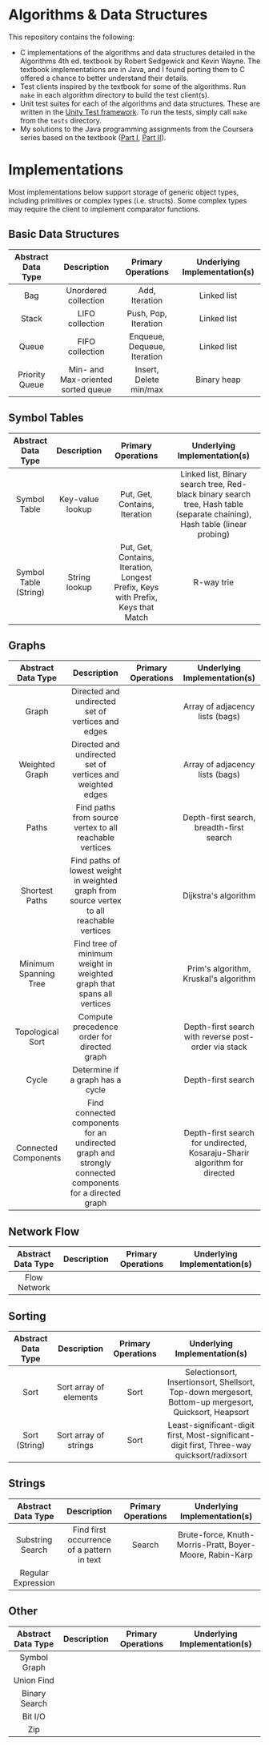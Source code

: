 # Algorithms & Data Structures

This repository contains the following:
- C implementations of the algorithms and data structures detailed in the Algorithms 4th ed. textbook by Robert Sedgewick and Kevin Wayne. The textbook implementations are in Java, and I found porting them to C offered a chance to better understand their details.
- Test clients inspired by the textbook for some of the algorithms. Run `make` in each algorithm directory to build the test client(s).
- Unit test suites for each of the algorithms and data structures. These are written in the [Unity Test framework](https://github.com/ThrowTheSwitch/Unity). To run the tests, simply call `make` from the `tests` directory.
- My solutions to the Java programming assignments from the Coursera series based on the textbook ([Part I](https://www.coursera.org/learn/algorithms-part1), [Part II](https://www.coursera.org/learn/algorithms-part2)).

# Implementations
Most implementations below support storage of generic object types, including primitives or complex types (i.e. structs). Some complex types may require the client to implement comparator functions.

## Basic Data Structures

| Abstract Data Type | Description | Primary Operations | Underlying Implementation(s) |
| :------: | :------: | :------: | :------: |
| Bag | Unordered collection | Add, Iteration | Linked list |
| Stack | LIFO collection | Push, Pop, Iteration | Linked list |
| Queue | FIFO collection | Enqueue, Dequeue, Iteration | Linked list |
| Priority Queue | Min- and Max-oriented sorted queue | Insert, Delete min/max | Binary heap |

## Symbol Tables
| Abstract Data Type | Description | Primary Operations | Underlying Implementation(s) |
| :------: | :------: | :------: | :------: |
| Symbol Table | Key-value lookup | Put, Get, Contains, Iteration | Linked list, Binary search tree, Red-black binary search tree, Hash table (separate chaining), Hash table (linear probing) |
| Symbol Table (String) | String lookup | Put, Get, Contains, Iteration, Longest Prefix, Keys with Prefix, Keys that Match | R-way trie |

## Graphs
| Abstract Data Type | Description | Primary Operations | Underlying Implementation(s) |
| :------: | :------: | :------: | :------: |
| Graph | Directed and undirected set of vertices and edges | | Array of adjacency lists (bags) |
| Weighted Graph | Directed and undirected set of vertices and weighted edges | | Array of adjacency lists (bags) |
| Paths | Find paths from source vertex to all reachable vertices | | Depth-first search, breadth-first search |
| Shortest Paths | Find paths of lowest weight in weighted graph from source vertex to all reachable vertices | | Dijkstra's algorithm
| Minimum Spanning Tree | Find tree of minimum weight in weighted graph that spans all vertices |  | Prim's algorithm, Kruskal's algorithm |
| Topological Sort | Compute precedence order for directed graph | | Depth-first search with reverse post-order via stack |
| Cycle | Determine if a graph has a cycle | | Depth-first search
| Connected Components | Find connected components for an undirected graph and strongly connected components for a directed graph | | Depth-first search for undirected, Kosaraju-Sharir algorithm for directed |

## Network Flow
| Abstract Data Type | Description | Primary Operations | Underlying Implementation(s) |
| :------: | :------: | :------: | :------: |
| Flow Network | 

## Sorting
| Abstract Data Type | Description | Primary Operations | Underlying Implementation(s) |
| :------: | :------: | :------: | :------: |
| Sort | Sort array of elements | Sort | Selectionsort, Insertionsort, Shellsort, Top-down mergesort, Bottom-up mergesort, Quicksort, Heapsort |
| Sort (String) | Sort array of strings | Sort | Least-significant-digit first, Most-significant-digit first, Three-way quicksort/radixsort |

## Strings
| Abstract Data Type | Description | Primary Operations | Underlying Implementation(s) |
| :------: | :------: | :------: | :------: |
| Substring Search | Find first occurrence of a pattern in text | Search | Brute-force, Knuth-Morris-Pratt, Boyer-Moore, Rabin-Karp |
| Regular Expression |

## Other
| Abstract Data Type | Description | Primary Operations | Underlying Implementation(s) |
| :------: | :------: | :------: | :------: |
| Symbol Graph | 
| Union Find | 
| Binary Search | 
| Bit I/O | 
| Zip |